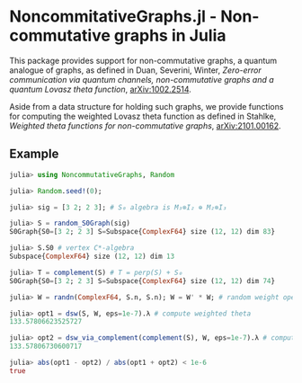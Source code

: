 NoncommitativeGraphs.jl - Non-commutative graphs in Julia
=========================================================

This package provides support for non-commutative graphs, a quantum analogue
of graphs, as defined in Duan, Severini, Winter,
*Zero-error communication via quantum channels, non-commutative graphs and a quantum
Lovasz theta function*, [arXiv:1002.2514](https://arxiv.org/abs/1002.2514).

Aside from a data structure for holding such graphs, we provide functions for
computing the weighted Lovasz theta function as defined in
Stahlke, *Weighted theta functions for non-commutative graphs*,
[arXiv:2101.00162](https://arxiv.org/abs/2101.00162).

## Example

```julia
julia> using NoncommutativeGraphs, Random

julia> Random.seed!(0);

julia> sig = [3 2; 2 3]; # S₀ algebra is M₃⊗I₂ ⊕ M₂⊗I₃

julia> S = random_S0Graph(sig)
S0Graph{S0=[3 2; 2 3] S=Subspace{ComplexF64} size (12, 12) dim 83}

julia> S.S0 # vertex C*-algebra
Subspace{ComplexF64} size (12, 12) dim 13

julia> T = complement(S) # T = perp(S) + S₀
S0Graph{S0=[3 2; 2 3] S=Subspace{ComplexF64} size (12, 12) dim 74}

julia> W = randn(ComplexF64, S.n, S.n); W = W' * W; # random weight operator

julia> opt1 = dsw(S, W, eps=1e-7).λ # compute weighted theta
133.57806623525727

julia> opt2 = dsw_via_complement(complement(S), W, eps=1e-7).λ # compute weighted θ via the complement graph, using theorem 29 of arxiv:2101.00162.
133.57806730600717

julia> abs(opt1 - opt2) / abs(opt1 + opt2) < 1e-6
true
```
